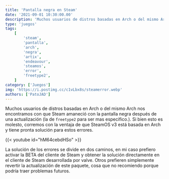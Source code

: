 ```yaml
---
title: 'Pantalla negra en Steam'
date: '2021-09-01 10:30:00.00'
description: 'Muchos usuarios de distros basadas en Arch o del mismo Arch nos encontramos con que Steam amaneció con la pantalla negra después de una actualización...'
type: 'juegos'
tags:
    [
        'steam',
        'pantalla',
        'arch',
        'negra',
        'artix',
        'endeavour',
        'steamos',
        'error',
        'freetype2',
    ]
category: ['Juegos']
img: 'https://i.postimg.cc/c1vLbx8s/steamerror.webp'
authors: ['PatoJAD']
---
```


Muchos usuarios de distros basadas en Arch o del mismo Arch nos encontramos con que Steam amaneció con la pantalla negra después de una actualización (la de `freetype2` para ser mas especifico.). Si bien esto es molesto, corremos con la ventaja de que SteamOS v3 está basada en Arch y tiene pronta solución para estos errores.

{{< youtube id="hM64cebdHSo" >}}

La solución de los errores se divide en dos caminos, en mi caso prefiero activar la BETA del cliente de Steam y obtener la solución directamente en el cliente de Steam desarrollada por valve. Otros prefieren simplemente revertir la actualización de este paquete, cosa que no recomiendo porque podría traer problemas futuros.

